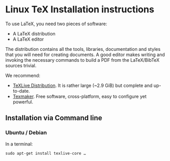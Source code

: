 Linux TeX Installation instructions
===================================

To use LaTeX, you need two pieces of software:

* A LaTeX distribution
* A LaTeX editor

The distribution contains all the tools, libraries, documentation and styles
that you will need for creating documents. A good editor makes writing and invoking
the necessary commands to build a PDF from the LaTeX/BibTeX sources trivial.

We recommend:

* [TeXLive Distribution](https://www.tug.org/texlive/). It is rather large (~2.9 GiB) but complete and up-to-date.
* [Texmaker](http://www.xm1math.net/texmaker/). Free software, cross-platform, easy to configure yet powerful.

Installation via Command line
-----------------------------

### Ubuntu / Debian

In a terminal:

```
sudo apt-get install texlive-core …
```
